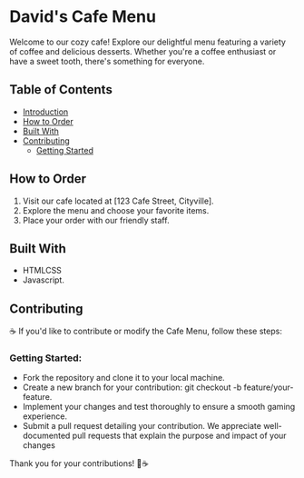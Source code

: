 # David's Cafe Menu

Welcome to our cozy cafe! Explore our delightful menu featuring a variety of coffee and delicious desserts. Whether you're a coffee enthusiast or have a sweet tooth, there's something for everyone.

## Table of Contents
- [Introduction](#David's-Cafe-Menu)
- [How to Order](#How-to-Order)
- [Built With](#built-with)
- [Contributing](#contributing)
  - [Getting Started](#getting-started)

## How to Order
1. Visit our cafe located at [123 Cafe Street, Cityville].
2. Explore the menu and choose your favorite items.
3. Place your order with our friendly staff.

## Built With
<ul>
    <li>HTML</li☕️
    <li>CSS </li>
    <li>Javascript.</li>
</ul>

## Contributing
☕️ If you'd like to contribute or modify the Cafe Menu, follow these steps:

  ### Getting Started:
  <ul>
      <li>Fork the repository and clone it to your local machine.</li>
      <li>Create a new branch for your contribution: git checkout -b feature/your-feature.</li>
      <li>Implement your changes and test thoroughly to ensure a smooth gaming experience.</li>
      <li>Submit a pull request detailing your contribution. We appreciate well-documented pull requests that explain the purpose and impact of your changes</li>
  </ul>

Thank you for your contributions! 🍰☕️
